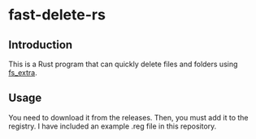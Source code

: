# fast-delete-rs

## Introduction

This is a Rust program that can quickly delete files and folders using [fs_extra](https://docs.rs/fs_extra/latest/fs_extra/).

## Usage

You need to download it from the releases. Then, you must add it to the registry. I have included an example .reg file in this repository.

